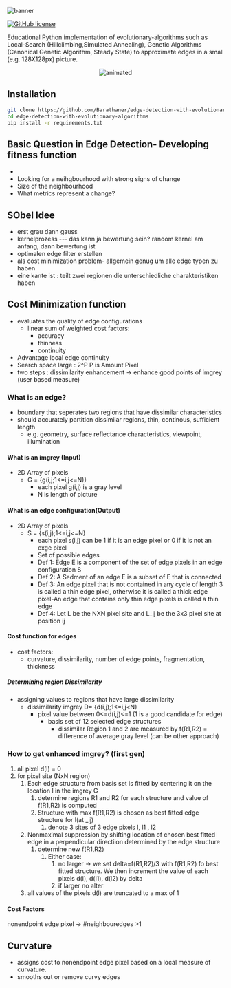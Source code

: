 ![banner](https://user-images.githubusercontent.com/40422666/176719202-85e8fcbe-df35-4b65-990e-ce845c0d236b.png)

[![GitHub license](https://img.shields.io/github/license/Barathaner/edge-detection-with-evolutionary-alogirthms)](https://github.com/Barathaner/edge-detection-with-evolutionary-alogirthms/blob/main/LICENSE)

Educational Python implementation of evolutionary-algorithms such as Local-Search (Hillclimbing,Simulated Annealing), Genetic Algorithms (Canonical Genetic Algorithm, Steady State) to approximate edges in a small (e.g. 128X128px) picture.
<p align="center">
   <img src="https://user-images.githubusercontent.com/40422666/176733015-43d9863d-1765-42c3-846a-719d15ec86cd.gif" alt="animated" />
</p>



## Installation
```bash
git clone https://github.com/Barathaner/edge-detection-with-evolutionary-algorithms.git
cd edge-detection-with-evolutionary-algorithms
pip install -r requirements.txt

```

## Basic Question in Edge Detection- Developing fitness function
- 
- Looking for a neihgbourhood with strong signs of change
- Size of the neighbourhood 
- What metrics represent a change?

## SObel Idee
- erst grau dann gauss
- kernelprozess --- das kann ja bewertung sein? random kernel am anfang, dann bewertung ist 
- optimalen edge filter erstellen
- als cost minimization problem- allgemein genug um alle edge typen zu haben
- eine kante ist : teilt zwei regionen die unterschiedliche charakteristiken haben

## Cost Minimization function
- evaluates the quality of edge configurations
  - linear sum of weighted cost factors:
    - accuracy
    - thinness
    - continuity
- Advantage local edge continuity
- Search space large : 2^P P is Amount Pixel
- two steps : dissimilarity enhancement -> enhance good points of imgrey (user based measure)
### What is an edge?
- boundary that seperates two regions that have dissimilar characteristics
- should accurately partition dissimilar regions, thin, continous, sufficient length
  - e.g. geometry, surface reflectance characteristics, viewpoint, illumination

#### What is an imgrey (Input)
- 2D Array of pixels
  - G = {g(i,j;1<=i,j<=N)}
    - each pixel g(i,j) is a gray level
    - N is length of picture
#### What is an edge configuration(Output)
- 2D Array of pixels
  - S = {s(i,j);1<=i,j<=N}
    - each pixel s(i,j) can be 1 if it is an edge pixel or 0 if it is not an exge pixel
    - Set of possible edges
    - Def 1: Edge E is a component of the set of edge pixels in an edge configuration S
    - Def 2: A Sedment of an edge E is a subset of E that is connected
    - Def 3: An edge pixel that is not contained in any cycle of length 3 is called a thin edge pixel, otherwise it 
    is called a thick edge pixel-An edge that contains only thin edge pixels is called 
    a thin edge
    - Def 4: Let L be the NXN pixel site and L_ij be the 3x3 pixel site at position ij
#### Cost function for edges
- cost factors:
  - curvature, dissimilarity, number of edge points, fragmentation, thickness
##### Determining region Dissimilarity
- assigning values to regions that have large dissimilarity
  - dissimilarity imgrey D= {d(i,j);1<=i,j<N}
    - pixel value between 0<=d(i,j)<=1 (1 is a good candidate for edge)
      - basis set of 12 selected edge structures
        - dissimilar Region 1 and 2 are measured by f(R1,R2) = difference of average gray level (can be other approach) 
### How to get enhanced imgrey? (first gen)
1) all pixel d(l) = 0
2) for pixel site (NxN region)
   1) Each edge structure from basis set is fitted by centering it on the location l in the imgrey G
      1) determine regions R1 and R2 for each structure and value of f(R1,R2) is computed
      2) Structure with max f(R1,R2) is chosen as best fitted edge structure for l(at _ij)
         1) denote 3 sites of 3 edge pixels l, l1 , l2
   2) Nonmaximal suppression by shifting location of chosen best fitted edge in a perpendicular directiion determined by the edge structure
      1) determine new f(R1,R2)
         1) Either case: 
            1) no larger -> we set delta=f(R1,R2)/3 with f(R1,R2) fo best fitted structure. We then increment the value of each pixels d(l), d(l1), d(l2) by delta
            2) if larger no alter
   3) all values of the pixels d(l) are truncated to a max of 1

#### Cost Factors
nonendpoint edge pixel -> #neighbouredges >1 
## Curvature
- assigns cost to nonendpoint edge pixel based on a local measure of curvature.
- smooths out or remove curvy edges
